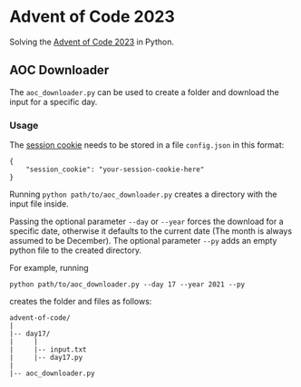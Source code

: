 # Advent of Code 2023

Solving the [Advent of Code 2023](https://adventofcode.com/2023) in Python.

## AOC Downloader

The `aoc_downloader.py` can be used to create a folder and download the input for a specific day.

### Usage

The [session cookie](https://github.com/wimglenn/advent-of-code-wim/issues/1) needs to be stored in a file `config.json` in this format:

```
{
    "session_cookie": "your-session-cookie-here"
}
```

Running `python path/to/aoc_downloader.py` creates a directory with the input file inside.

Passing the optional parameter `--day` or `--year` forces the download for a specific date, otherwise it defaults to the current date (The month is always assumed to be December).
The optional parameter `--py` adds an empty python file to the created directory.

For example, running

```
python path/to/aoc_downloader.py --day 17 --year 2021 --py
```

creates the folder and files as follows:

```
advent-of-code/
|
|-- day17/
|     |
|     |-- input.txt
|     |-- day17.py
|
|-- aoc_downloader.py

```